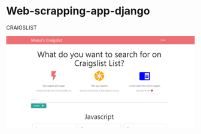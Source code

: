 # Web-scrapping-app-django


CRAIGSLIST

![Test Image 1](https://github.com/mukul1em/Web-scrapping-app-django/blob/master/Capture.PNG)
